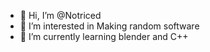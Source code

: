 - 👋 Hi, I’m @Notriced
- 👀 I’m interested in Making random software
- 🌱 I’m currently learning blender and C++ 
  

<!---
Notriced/Notriced is a ✨ special ✨ repository because its `README.md` (this file) appears on your GitHub profile.
You can click the Preview link to take a look at your changes.
--->
